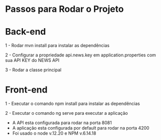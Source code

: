 # Passos para Rodar o Projeto

# Back-end
1 - Rodar mvn install para instalar as dependências

2 - Configurar a propriedade api.news.key em application.properties com sua API KEY do NEWS API

3 - Rodar a classe principal


# Front-end
1 - Executar o comando npm install para instalar as dependências

2 - Executar o comando ng serve para executar a aplicação



* A API esta configurada para rodar na porta 8081
* A aplicação esta configurada por default para rodar na porta 4200
* Foi usado o node v.12.20 e NPM v.6.14.18

